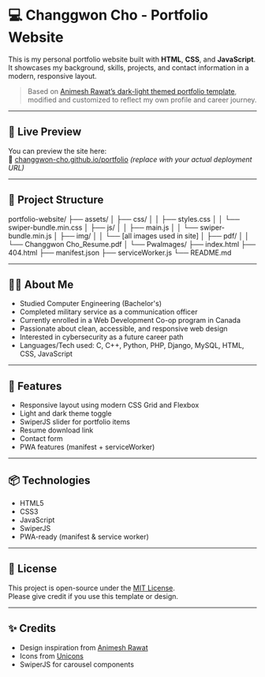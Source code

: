 # 💻 Changgwon Cho - Portfolio Website

This is my personal portfolio website built with **HTML**, **CSS**, and **JavaScript**.  
It showcases my background, skills, projects, and contact information in a modern, responsive layout.

> Based on [Animesh Rawat’s dark-light themed portfolio template](https://github.com/rawatanimesh/portfolio-website-dark-light-themes), modified and customized to reflect my own profile and career journey.

---

## 🔗 Live Preview

You can preview the site here:  
📍 [changgwon-cho.github.io/portfolio](https://changgwon-cho.github.io/portfolio) *(replace with your actual deployment URL)*

---

## 📁 Project Structure
portfolio-website/
├── assets/
│   ├── css/
│   │   ├── styles.css
│   │   └── swiper-bundle.min.css
│   ├── js/
│   │   ├── main.js
│   │   └── swiper-bundle.min.js
│   ├── img/
│   │   └── [all images used in site]
│   ├── pdf/
│   │   └── Changgwon Cho_Resume.pdf
│   └── PwaImages/
├── index.html
├── 404.html
├── manifest.json
├── serviceWorker.js
└── README.md

---

## 🧑‍💻 About Me

- Studied Computer Engineering (Bachelor's)  
- Completed military service as a communication officer  
- Currently enrolled in a Web Development Co-op program in Canada  
- Passionate about clean, accessible, and responsive web design  
- Interested in cybersecurity as a future career path  
- Languages/Tech used: C, C++, Python, PHP, Django, MySQL, HTML, CSS, JavaScript  

---

## 🚀 Features

- Responsive layout using modern CSS Grid and Flexbox  
- Light and dark theme toggle  
- SwiperJS slider for portfolio items  
- Resume download link  
- Contact form  
- PWA features (manifest + serviceWorker)  

---

## 📦 Technologies

- HTML5  
- CSS3  
- JavaScript  
- SwiperJS  
- PWA-ready (manifest & service worker)

---

## 📄 License

This project is open-source under the [MIT License](LICENSE).  
Please give credit if you use this template or design.

---

## ✨ Credits

- Design inspiration from [Animesh Rawat](https://github.com/rawatanimesh)  
- Icons from [Unicons](https://iconscout.com/unicons)  
- SwiperJS for carousel components